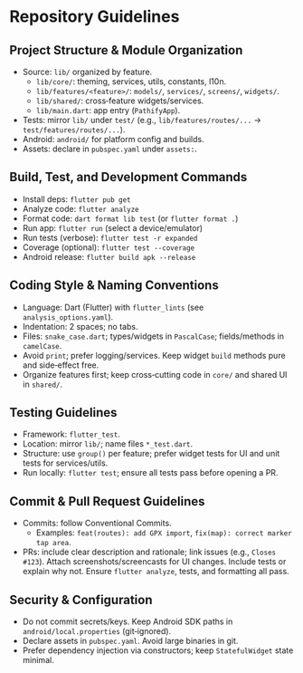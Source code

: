 # Repository Guidelines

## Project Structure & Module Organization
- Source: `lib/` organized by feature.
  - `lib/core/`: theming, services, utils, constants, l10n.
  - `lib/features/<feature>/`: `models/`, `services/`, `screens/`, `widgets/`.
  - `lib/shared/`: cross‑feature widgets/services.
  - `lib/main.dart`: app entry (`PathifyApp`).
- Tests: mirror `lib/` under `test/` (e.g., `lib/features/routes/...` → `test/features/routes/...`).
- Android: `android/` for platform config and builds.
- Assets: declare in `pubspec.yaml` under `assets:`.

## Build, Test, and Development Commands
- Install deps: `flutter pub get`
- Analyze code: `flutter analyze`
- Format code: `dart format lib test` (or `flutter format .`)
- Run app: `flutter run` (select a device/emulator)
- Run tests (verbose): `flutter test -r expanded`
- Coverage (optional): `flutter test --coverage`
- Android release: `flutter build apk --release`

## Coding Style & Naming Conventions
- Language: Dart (Flutter) with `flutter_lints` (see `analysis_options.yaml`).
- Indentation: 2 spaces; no tabs.
- Files: `snake_case.dart`; types/widgets in `PascalCase`; fields/methods in `camelCase`.
- Avoid `print`; prefer logging/services. Keep widget `build` methods pure and side‑effect free.
- Organize features first; keep cross‑cutting code in `core/` and shared UI in `shared/`.

## Testing Guidelines
- Framework: `flutter_test`.
- Location: mirror `lib/`; name files `*_test.dart`.
- Structure: use `group()` per feature; prefer widget tests for UI and unit tests for services/utils.
- Run locally: `flutter test`; ensure all tests pass before opening a PR.

## Commit & Pull Request Guidelines
- Commits: follow Conventional Commits.
  - Examples: `feat(routes): add GPX import`, `fix(map): correct marker tap area`.
- PRs: include clear description and rationale; link issues (e.g., `Closes #123`). Attach screenshots/screencasts for UI changes. Include tests or explain why not. Ensure `flutter analyze`, tests, and formatting all pass.

## Security & Configuration
- Do not commit secrets/keys. Keep Android SDK paths in `android/local.properties` (git‑ignored).
- Declare assets in `pubspec.yaml`. Avoid large binaries in git.
- Prefer dependency injection via constructors; keep `StatefulWidget` state minimal.

